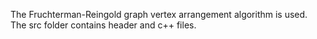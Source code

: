 The Fruchterman-Reingold graph vertex arrangement algorithm is used. The src folder contains header and c++ files.
